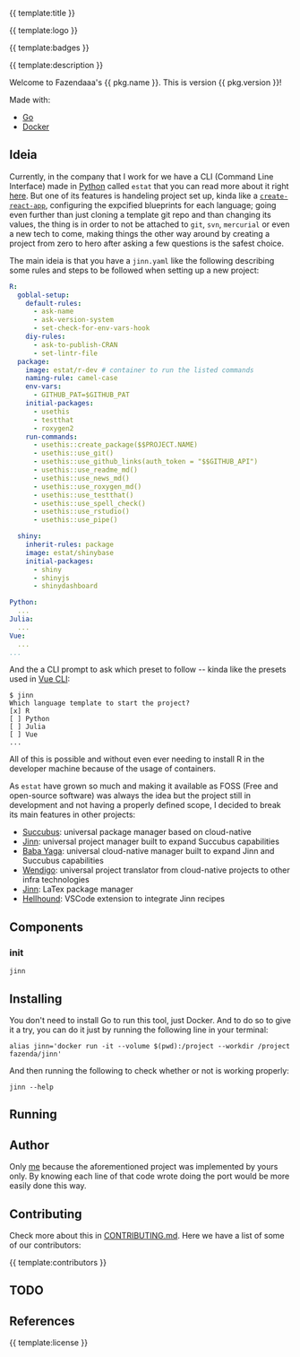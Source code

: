 {{ template:title }}

{{ template:logo }}

{{ template:badges }}

{{ template:description }}

Welcome to Fazendaaa's {{ pkg.name }}. This is version {{ pkg.version }}!

Made with:

- [Go](https://golang.org/)
- [Docker](https://www.docker.com/)

## Ideia

Currently, in the company that I work for we have a CLI (Command Line Interface) made in [Python](https://www.python.org/) called `estat` that you can read more about it right [here](https://github.com/Fazendaaa/Succubus). But one of its features is handeling project set up, kinda like a [`create-react-app`](https://create-react-app.dev/), configuring the expcified blueprints for each language; going even further than just cloning a template git repo and than changing its values, the thing is in order to not be attached to `git`, `svn`, `mercurial` or even a new tech to come, making things the other way around by creating a project from zero to hero after asking a few questions is the safest choice.

The main ideia is that you have a `jinn.yaml` like the following describing some rules and steps to be followed when setting up a new project:

```yaml
R:
  goblal-setup:
    default-rules:
      - ask-name
      - ask-version-system
      - set-check-for-env-vars-hook
    diy-rules:
      - ask-to-publish-CRAN
      - set-lintr-file
  package:
    image: estat/r-dev # container to run the listed commands
    naming-rule: camel-case
    env-vars:
      - GITHUB_PAT=$GITHUB_PAT
    initial-packages:
      - usethis
      - testthat
      - roxygen2
    run-commands:
      - usethis::create_package($$PROJECT.NAME)
      - usethis::use_git()
      - usethis::use_github_links(auth_token = "$$GITHUB_API")
      - usethis::use_readme_md()
      - usethis::use_news_md()
      - usethis::use_roxygen_md()
      - usethis::use_testthat()
      - usethis::use_spell_check()
      - usethis::use_rstudio()
      - usethis::use_pipe()

  shiny:
    inherit-rules: package
    image: estat/shinybase
    initial-packages:
      - shiny
      - shinyjs
      - shinydashboard

Python:
  ...
Julia:
  ...
Vue:
  ...
...
```

And the a CLI prompt to ask which preset to follow -- kinda like the presets used in [Vue CLI](https://cli.vuejs.org/):

```shell
$ jinn
Which language template to start the project?
[x] R
[ ] Python
[ ] Julia
[ ] Vue
...
```

All of this is possible and without even ever needing to install R in the developer machine because of the usage of containers.

As `estat` have grown so much and making it available as FOSS (Free and open-source software) was always the idea but the project still in development and not having a properly defined scope, I decided to break its main features in other projects:

- [Succubus](https://github.com/Fazendaaa/Succubus): universal package manager based on cloud-native
- [Jinn](https://github.com/Fazendaaa/Jinn): universal project manager built to expand Succubus capabilities
- [Baba Yaga](https://github.com/Fazendaaa/BabaYaga): universal cloud-native manager built to expand Jinn and Succubus capabilities
- [Wendigo](https://github.com/Fazendaaa/Wendigo): universal project translator from cloud-native projects to other infra technologies
- [Jinn](https://github.com/Fazendaaa/Shojo): LaTex package manager
- [Hellhound](github.com/Fazendaaa/Hellhound): VSCode extension to integrate Jinn recipes

## Components

### init

```shell
jinn
```

## Installing

You don't need to install Go to run this tool, just Docker. And to do so to give it a try, you can do it just by running the following line in your terminal:

```shell
alias jinn='docker run -it --volume $(pwd):/project --workdir /project fazenda/jinn'
```

And then running the following to check whether or not is working properly:

```shell
jinn --help
```

## Running

## Author

Only [me](https://github.com/Fazendaaa) because the aforementioned project was implemented by yours only. By knowing each line of that code wrote doing the port would be more easily done this way.

## Contributing

Check more about this in [CONTRIBUTING.md](CONTRIBUTING.md). Here we have a list of some of our contributors:

{{ template:contributors }}

## TODO

## References

{{ template:license }}
